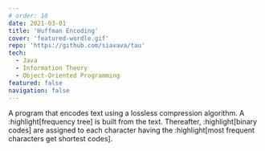 ```yaml
---
# order: 10
date: 2021-03-01
title: 'Huffman Encoding'
cover: 'featured-wordle.gif'
repo: 'https://github.com/siavava/tau'
tech:
  - Java
  - Information Theory
  - Object-Oriented Programming
featured: false
navigation: false
---
```


A program that encodes text using a lossless compression algorithm.
A :highlight[frequency tree] is built from the text. Thereafter,
:highlight[binary codes] are assigned to each character
having the :highlight[most frequent characters
get shortest codes].
